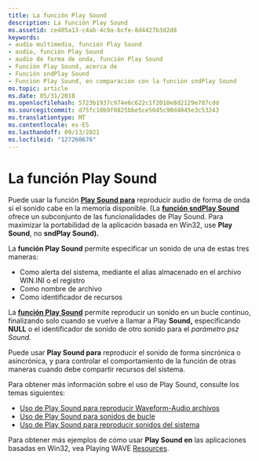 ```yaml
---
title: La función Play Sound
description: La función Play Sound
ms.assetid: ce405a13-c4ab-4c9a-bcfe-8d4427b3d2d8
keywords:
- audio multimedia, función Play Sound
- audio, función Play Sound
- audio de forma de onda, función Play Sound
- Función Play Sound, acerca de
- Función sndPlay Sound
- Función Play Sound, en comparación con la función sndPlay Sound
ms.topic: article
ms.date: 05/31/2018
ms.openlocfilehash: 5723b1937c974e6c622c1f2010e8d2129e787cdd
ms.sourcegitcommit: d75fc10b9f0825bbe5ce5045c90d4045e3c53243
ms.translationtype: MT
ms.contentlocale: es-ES
ms.lasthandoff: 09/13/2021
ms.locfileid: "127260676"
---
```

# <a name="the-playsound-function"></a>La función Play Sound

Puede usar la función [**Play Sound para**](/previous-versions//dd743680(v=vs.85)) reproducir audio de forma de onda si el sonido cabe en la memoria disponible. (La [**función sndPlay Sound**](/previous-versions//dd798676(v=vs.85)) ofrece un subconjunto de las funcionalidades de Play Sound. Para maximizar la portabilidad de la aplicación basada en Win32, use **Play Sound**, no **sndPlay Sound).**

La **función Play Sound** permite especificar un sonido de una de estas tres maneras:

-   Como alerta del sistema, mediante el alias almacenado en el archivo WIN.INI o el registro
-   Como nombre de archivo
-   Como identificador de recursos

La [**función Play Sound**](/previous-versions//dd743680(v=vs.85)) permite reproducir un sonido en un bucle continuo, finalizando solo cuando se vuelve a llamar a Play **Sound,** especificando **NULL** o el identificador de sonido de otro sonido para el *parámetro psz Sound.*

Puede usar **Play Sound para** reproducir el sonido de forma sincrónica o asincrónica, y para controlar el comportamiento de la función de otras maneras cuando debe compartir recursos del sistema.

Para obtener más información sobre el uso de Play Sound, consulte los temas siguientes:

-   [Uso de Play Sound para reproducir Waveform-Audio archivos](using-playsound-to-play-waveform-audio-files.md)
-   [Uso de Play Sound para sonidos de bucle](using-playsound-to-loop-sounds.md)
-   [Uso de Play Sound para reproducir sonidos del sistema](using-playsound-to-play-system-sounds.md)

Para obtener más ejemplos de cómo usar **Play Sound en** las aplicaciones basadas en Win32, vea Playing WAVE [Resources](playing-wave-resources.md).

 

 